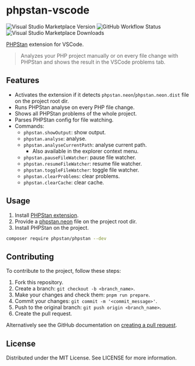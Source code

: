 # phpstan-vscode

![Visual Studio Marketplace Version](https://img.shields.io/visual-studio-marketplace/v/swordev.phpstan)
![GitHub Workflow Status](https://img.shields.io/github/workflow/status/swordev/phpstan-vscode/CI)
![Visual Studio Marketplace Downloads](https://img.shields.io/visual-studio-marketplace/d/swordev.phpstan)

[PHPStan](https://phpstan.org) extension for VSCode.

> Analyzes your PHP project manually or on every file change with PHPStan and shows the result in the VSCode problems tab.

## Features

- Activates the extension if it detects `phpstan.neon`/`phpstan.neon.dist` file on the project root dir.
- Runs PHPStan analyse on every PHP file change.
- Shows all PHPStan problems of the whole project.
- Parses PHPStan config for file watching.
- Commands:
  - `phpstan.showOutput`: show output.
  - `phpstan.analyse`: analyse.
  - `phpstan.analyseCurrentPath`: analyse current path.
    - Also available in the explorer context menu.
  - `phpstan.pauseFileWatcher`: pause file watcher.
  - `phpstan.resumeFileWatcher`: resume file watcher.
  - `phpstan.toggleFileWatcher`: toggle file watcher.
  - `phpstan.clearProblems`: clear problems.
  - `phpstan.clearCache`: clear cache.

## Usage

1. Install [PHPStan extension](https://marketplace.visualstudio.com/items?itemName=swordev.phpstan).
2. Provide a [phpstan.neon](https://phpstan.org/config-reference#neon-format) file on the project root dir.
3. Install PHPStan on the project.

```sh
composer require phpstan/phpstan --dev
```

## Contributing

To contribute to the project, follow these steps:

1. Fork this repository.
2. Create a branch: `git checkout -b <branch_name>`.
3. Make your changes and check them: `pnpm run prepare`.
4. Commit your changes: `git commit -m '<commit_message>'`.
5. Push to the original branch: `git push origin <branch_name>`.
6. Create the pull request.

Alternatively see the GitHub documentation on [creating a pull request](https://help.github.com/en/github/collaborating-with-issues-and-pull-requests/creating-a-pull-request).

## License

Distributed under the MIT License. See LICENSE for more information.
